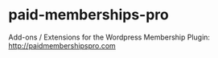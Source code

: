 # paid-memberships-pro
Add-ons / Extensions for the Wordpress Membership Plugin: http://paidmembershipspro.com
